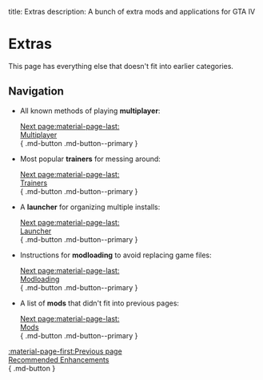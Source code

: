 title: Extras
description: A bunch of extra mods and applications for GTA IV

# Extras

This page has everything else that doesn't fit into earlier categories.

## Navigation

<div class="grid cards" markdown>

- All known methods of playing **multiplayer**:

    [Next page:material-page-last: <br>Multiplayer</br>](multiplayer.md){ .md-button .md-button--primary }

- Most popular **trainers** for messing around:

    [Next page:material-page-last: <br>Trainers</br>](trainers.md){ .md-button .md-button--primary }

- A **launcher** for organizing multiple installs:

    [Next page:material-page-last: <br>Launcher</br>](launcher.md){ .md-button .md-button--primary }

- Instructions for **modloading** to avoid replacing game files:

    [Next page:material-page-last: <br>Modloading</br>](modloading.md){ .md-button .md-button--primary }

- A list of **mods** that didn't fit into previous pages:

    [Next page:material-page-last: <br>Mods</br>](mods.md){ .md-button .md-button--primary }

</div>

[:material-page-first:Previous page <br>Recommended Enhancements</br>](../enhancements.md){ .md-button }
